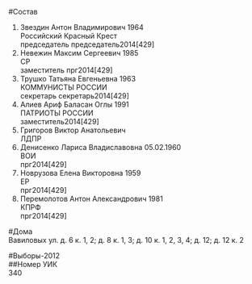 #Состав  
1. Звездин Антон Владимирович 1964  
    Российский Красный Крест  
    председатель председатель2014[429]  
2. Невежин Максим Сергеевич 1985  
    СР  
    заместитель прг2014[429]  
3. Трушко Татьяна Евгеньевна 1963  
    КОММУНИСТЫ РОССИИ  
    секретарь секретарь2014[429]  
4. Алиев Ариф Баласан Оглы 1991  
    ПАТРИОТЫ РОССИИ  
    заместитель2014[429]  
5. Григоров Виктор Анатольевич  
    ЛДПР  
6. Денисенко Лариса Владиславовна 05.02.1960  
    ВОИ  
    прг2014[429]  
7. Новрузова Елена Викторовна 1959  
    ЕР  
    прг2014[429]  
8. Перемолотов Антон Александрович 1981  
    КПРФ  
    прг2014[429]  
  
#Дома  
Вавиловых ул. д. 6 к. 1, 2; д. 8 к. 1, 3; д. 10 к. 1, 2, 3, 4; д. 12; д. 12 к. 2  
  
#Выборы-2012  
##Номер УИК  
340  
